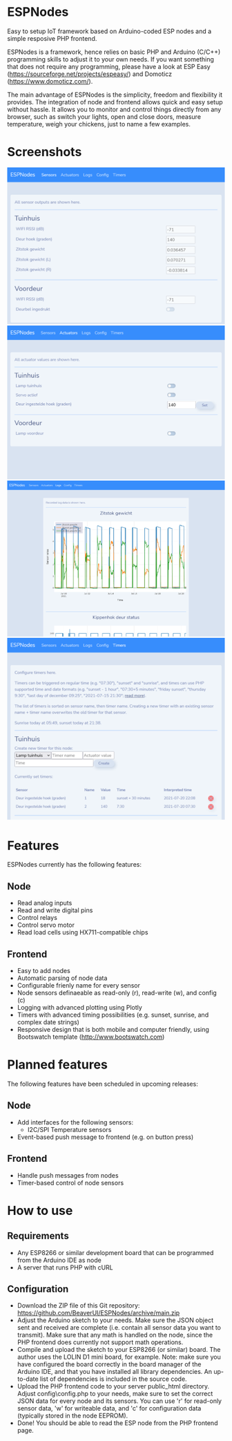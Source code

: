 # ESPNodes
Easy to setup IoT framework based on Arduino-coded ESP nodes and a simple resposive PHP frontend.

ESPNodes is a framework, hence relies on basic PHP and Arduino (C/C++) programming skills to adjust it to your own needs. If you want something that does not require any programming, please have a look at ESP Easy (https://sourceforge.net/projects/espeasy/) and Domoticz (https://www.domoticz.com/).

The main advantage of ESPNodes is the simplicity, freedom and flexibility it provides. The integration of node and frontend allows quick and easy setup without hassle. It allows you to monitor and control things directly from any browser, such as switch your lights, open and close doors, measure temperature, weigh your chickens, just to name a few examples.


# Screenshots
![Frontend sensors page](/Screenshots/sensors.png)
![Frontend actuators page](/Screenshots/actuators.png)
![Frontend logs page](/Screenshots/logs.png)
![Frontend timers page](/Screenshots/timers.png)


# Features
ESPNodes currently has the following features:

## Node
* Read analog inputs
* Read and write digital pins
* Control relays
* Control servo motor
* Read load cells using HX711-compatible chips

## Frontend
* Easy to add nodes
* Automatic parsing of node data
* Configurable frienly name for every sensor
* Node sensors definaeable as read-only (r), read-write (w), and config (c)
* Logging with advanced plotting using Plotly
* Timers with advanced timing possibilities (e.g. sunset, sunrise, and complex date strings)
* Responsive design that is both mobile and computer friendly, using Bootswatch template (http://www.bootswatch.com)


# Planned features
The following features have been scheduled in upcoming releases:

## Node
* Add interfaces for the following sensors:
	* I2C/SPI Temperature sensors
* Event-based push message to frontend (e.g. on button press)

## Frontend
* Handle push messages from nodes
* Timer-based control of node sensors


# How to use

## Requirements
* Any ESP8266 or similar development board that can be programmed from the Arduino IDE as node
* A server that runs PHP with cURL

## Configuration
* Download the ZIP file of this Git repository: https://github.com/BeaverUI/ESPNodes/archive/main.zip
* Adjust the Arduino sketch to your needs. Make sure the JSON object sent and received are complete (i.e. contain all sensor data you want to transmit). Make sure that any math is handled on the node, since the PHP frontend does currently not support math operations.
* Compile and upload the sketch to your ESP8266 (or similar) board. The author uses the LOLIN D1 mini board, for example.
Note: make sure you have configured the board correctly in the board manager of the Arduino IDE, and that you have installed all library dependencies. An up-to-date list of dependencies is included in the source code.
* Upload the PHP frontend code to your server public_html directory. Adjust config\config.php to your needs, make sure to set the correct JSON data for every node and its sensors. You can use 'r' for read-only sensor data, 'w' for writeable data, and 'c' for configuration data (typically stored in the node EEPROM).
* Done! You should be able to read the ESP node from the PHP frontend page.